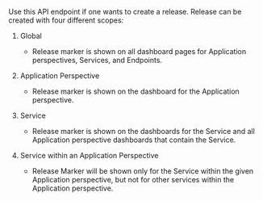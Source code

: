Use this API endpoint if one wants to create a release. Release can be created with four different scopes: 

1. Global
    - Release marker is shown on all dashboard pages for Application perspectives, Services, and Endpoints.

2. Application Perspective
    - Release marker is shown on the dashboard for the Application perspective.

3. Service
    - Release marker is shown on the dashboards for the Service and all Application perspective dashboards that contain the Service.

4. Service within an Application Perspective
    - Release Marker will be shown only for the Service within the given Application perspective, but not for other services within the Application perspective.